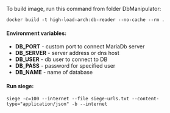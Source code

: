 To build image, run this command from folder DbManipulator:  
```
docker build -t high-load-arch:db-reader --no-cache --rm .
```

#### Environment variables:  
- **DB_PORT** - custom port to connect MariaDb server
- **DB_SERVER** - server address or dns host
- **DB_USER** - db user to connect to DB
- **DB_PASS** - password for specified user
- **DB_NAME** - name of database

#### Run siege:  
```
siege -c=100 --internet --file siege-urls.txt --content-type="application/json" -b --internet
```